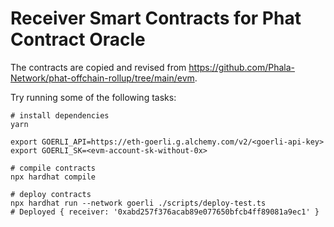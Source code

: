# Receiver Smart Contracts for Phat Contract Oracle

The contracts are copied and revised from <https://github.com/Phala-Network/phat-offchain-rollup/tree/main/evm>.

Try running some of the following tasks:

```shell
# install dependencies
yarn

export GOERLI_API=https://eth-goerli.g.alchemy.com/v2/<goerli-api-key>
export GOERLI_SK=<evm-account-sk-without-0x>

# compile contracts
npx hardhat compile

# deploy contracts
npx hardhat run --network goerli ./scripts/deploy-test.ts
# Deployed { receiver: '0xabd257f376acab89e077650bfcb4ff89081a9ec1' }

```
